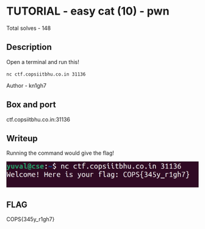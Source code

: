 # TUTORIAL - easy cat (10) - pwn

Total solves - 148

## Description
Open a terminal and run this!

`nc ctf.copsiitbhu.co.in 31136`

Author - kn1gh7

## Box and port

ctf.copsiitbhu.co.in:31136

## Writeup
Running the command would give the flag!

![terminal](image.png)

## FLAG
COPS{345y_r1gh7}
